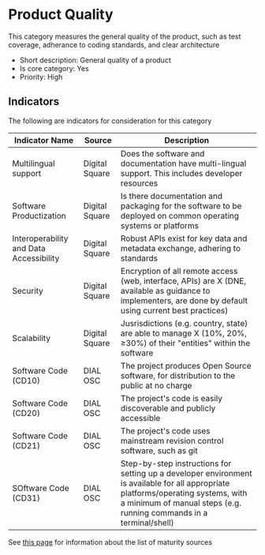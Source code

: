 # Product Quality

This category measures the general quality of the product, such as test coverage, adherance to
coding standards, and clear architecture

* Short description: General quality of a product 
* Is core category: Yes
* Priority: High


## Indicators

The following are indicators for consideration for this category

| Indicator Name | Source | Description | 
| --- | --- | --- |
| Multilingual support | Digital Square | Does the software and documentation have multi-lingual support. This includes developer resources | 
| Software Productization | Digital Square | Is there documentation and packaging for the software to be deployed on common operating systems or platforms |
| Interoperability and Data Accessibility | Digital Square | Robust APIs exist for key data and metadata exchange, adhering to standards |
| Security | Digital Square | Encryption of all remote access (web, interface, APIs) are X (DNE, available as guidance to implementers, are done by default using current best practices) |
| Scalability | Digital Square | Jusrisdictions (e.g. country, state) are able to manage X (10%, 20%, ≥30%) of their "entities" within the software |
| Software Code (CD10) | DIAL OSC | The project produces Open Source software, for distribution to the public at no charge |
| Software Code (CD20) | DIAL OSC | The project's code is easily discoverable and publicly accessible |
| Software Code (CD21) | DIAL OSC | The project's code uses mainstream revision control software, such as git |
| SOftware Code (CD31) | DIAL OSC | Step-by-step instructions for setting up a developer environment is available for all appropriate platforms/operating systems, with a minimum of manual steps (e.g. running commands in a terminal/shell) |



See [this page](sources.md) for information about the list of maturity sources